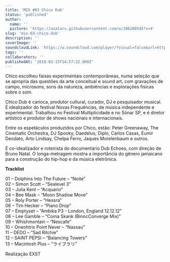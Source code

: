 ```yaml
---
title: 'MIX #03 Chico Dub'
status: 'published'
author:
  name: ''
  picture: 'https://avatars.githubusercontent.com/u/106280545?v=4'
slug: 'mix-03-chico-dub'
description: ''
coverImage: ''
soundcloudLink: 'https://w.soundcloud.com/player/?visual=false&url=http%3A%2F%2Fapi.soundcloud.com%2Ftracks%2F87026135&show_artwork=false'
tags: ''
collaborators: ''
publishedAt: '2018-03-15T14:57:22.000Z'
---
```


Chico escolheu faixas experimentais contemporâneas, numa seleção que se apropria das questões da arte conceitual e sound art, com gravações de campo, microsons, sons da natureza, ambiências e explorações físicas sobre o som.

Chico Dub é carioca, produtor cultural, curador, DJ e pesquisador musical. É idealizador do festival Novas Frequências, de música independente e experimental. Trabalhou no Festival Multiplicidade e no Sònar SP, e é diretor artístico e produtor de shows nacionais e internacionais.

Entre os espetáculos produzidos por Chico, estão: Peter Greenaway, The Cinematic Orchestra, DJ Spooky, Daedelus, Diplo, Carlos Casas, Eumir Deodato, Arto Lindsay, Chelpa Ferro, Jaques Morelenbaum e outros.

É co-idealizador e roteirista do documentário Dub Echoes, com direção de Bruno Natal. O longa-metragem mostra a importância do gênero jamaicano para a construção do hip-hop e da música eletrônica.

**Tracklist**

01 – Dolphins Into The Future – “Noite”\
02 – Simon Scott – “Sealevel 3”\
03 – Julia Kent – “Acquario”\
04 – Bee Mask – “Moon Shadow Move”\
05 – Roly Porter – “Hessra”\
06 – Tim Hecker – “Piano Drop”\
07 – Emptyset – “Ambika P3 - London, England 12.12.12”\
08 – Lee Gamble – “Coma Skank (BinocConverge Mix)”\
09 – Whishmontain – “Nescafe”\
10 – Oneohtrix Point Never – “Nassau”\
11 – DEDO – “Sad Ritchie”\
12 – SAINT PEPSI – “Balancing Towers”\
13 – Macintosh Plus – “ライブラリ”

Realização EXST